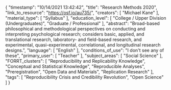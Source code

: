 {
    "timestamp": "10/14/2021 13:42:42",
    "title": "Research Methods 2020",
    "link_to_resource": "https://osf.io/au735/",
    "creators": [
        "Michael Kane"
    ],
    "material_type": [
        "Syllabus"
    ],
    "education_level": [
        "College / Upper Division (Undergraduates)",
        "Graduate / Professional"
    ],
    "abstract": "Broad-based philosophical and methodological perspectives on conducting and interpreting psychological research; considers basic, applied, and translational research, laboratory- and field-based research, and experimental, quasi-experimental, correlational, and longitudinal research designs.",
    "language": [
        "English"
    ],
    "conditions_of_use": "I don't see any of these",
    "primary_user": [
        "Teacher"
    ],
    "subject_areas": [
        "Social Science"
    ],
    "FORRT_clusters": [
        "Reproducibility and Replicability Knowledge",
        "Conceptual and Statistical Knowledge",
        "Reproducible Analyses",
        "Preregistration",
        "Open Data and Materials",
        "Replication Research"
    ],
    "tags": [
        "Reproducibility Crisis and Credibility Revolution",
        "Open Science"
    ]
}